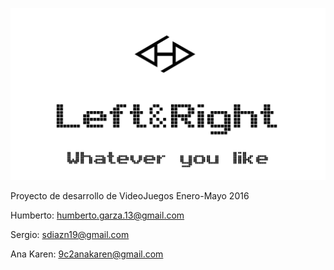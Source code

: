 ![LeftAndRight](Images/Logo.png)

Proyecto de desarrollo de VideoJuegos Enero-Mayo 2016

Humberto:
humberto.garza.13@gmail.com

Sergio:
sdiazn19@gmail.com


Ana Karen:
9c2anakaren@gmail.com
